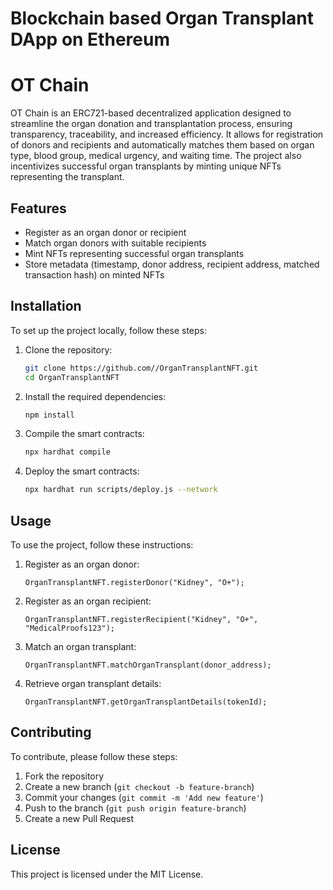 # Blockchain based Organ Transplant DApp on Ethereum
# OT Chain
OT Chain is an ERC721-based decentralized application designed to streamline the organ donation and transplantation process, ensuring transparency, traceability, and increased efficiency. It allows for registration  of donors and recipients and automatically  matches them based on organ type, blood group, medical urgency, and waiting time. The project also incentivizes successful organ transplants by minting unique NFTs representing the transplant.

## Features
- Register as an organ donor or recipient
- Match organ donors with suitable recipients
- Mint NFTs representing successful organ transplants
- Store metadata (timestamp, donor address, recipient address, matched transaction hash) on minted NFTs

## Installation
To set up the project locally, follow these steps:

1. Clone the repository:
    ```bash
    git clone https://github.com//OrganTransplantNFT.git
    cd OrganTransplantNFT
    ```

2. Install the required dependencies:
    ```bash
    npm install
    ```

3. Compile the smart contracts:
    ```bash
    npx hardhat compile
    ```

4. Deploy the smart contracts:
    ```bash
    npx hardhat run scripts/deploy.js --network 
    ```

## Usage
To use the project, follow these instructions:

1. Register as an organ donor:
    ```solidity
    OrganTransplantNFT.registerDonor("Kidney", "O+");
    ```

2. Register as an organ recipient:
    ```solidity
    OrganTransplantNFT.registerRecipient("Kidney", "O+", "MedicalProofs123");
    ```

3. Match an organ transplant:
    ```solidity
    OrganTransplantNFT.matchOrganTransplant(donor_address);
    ```

4. Retrieve organ transplant details:
    ```solidity
    OrganTransplantNFT.getOrganTransplantDetails(tokenId);
    ```

## Contributing
To contribute, please follow these steps:

1. Fork the repository
2. Create a new branch (`git checkout -b feature-branch`)
3. Commit your changes (`git commit -m 'Add new feature'`)
4. Push to the branch (`git push origin feature-branch`)
5. Create a new Pull Request

## License
This project is licensed under the MIT License. 
